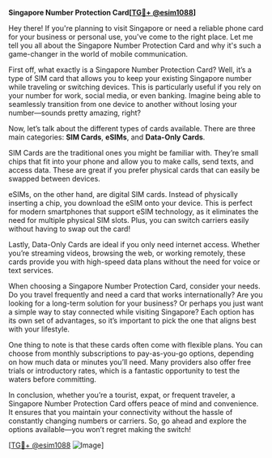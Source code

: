 **Singapore Number Protection Card[[TG💪+ @esim1088](https://t.me/s/esim1088)]**

Hey there! If you're planning to visit Singapore or need a reliable phone card for your business or personal use, you've come to the right place. Let me tell you all about the Singapore Number Protection Card and why it's such a game-changer in the world of mobile communication.

First off, what exactly is a Singapore Number Protection Card? Well, it’s a type of SIM card that allows you to keep your existing Singapore number while traveling or switching devices. This is particularly useful if you rely on your number for work, social media, or even banking. Imagine being able to seamlessly transition from one device to another without losing your number—sounds pretty amazing, right?

Now, let’s talk about the different types of cards available. There are three main categories: **SIM Cards**, **eSIMs**, and **Data-Only Cards**. 

SIM Cards are the traditional ones you might be familiar with. They’re small chips that fit into your phone and allow you to make calls, send texts, and access data. These are great if you prefer physical cards that can easily be swapped between devices.

eSIMs, on the other hand, are digital SIM cards. Instead of physically inserting a chip, you download the eSIM onto your device. This is perfect for modern smartphones that support eSIM technology, as it eliminates the need for multiple physical SIM slots. Plus, you can switch carriers easily without having to swap out the card!

Lastly, Data-Only Cards are ideal if you only need internet access. Whether you’re streaming videos, browsing the web, or working remotely, these cards provide you with high-speed data plans without the need for voice or text services.

When choosing a Singapore Number Protection Card, consider your needs. Do you travel frequently and need a card that works internationally? Are you looking for a long-term solution for your business? Or perhaps you just want a simple way to stay connected while visiting Singapore? Each option has its own set of advantages, so it’s important to pick the one that aligns best with your lifestyle.

One thing to note is that these cards often come with flexible plans. You can choose from monthly subscriptions to pay-as-you-go options, depending on how much data or minutes you’ll need. Many providers also offer free trials or introductory rates, which is a fantastic opportunity to test the waters before committing.

In conclusion, whether you’re a tourist, expat, or frequent traveler, a Singapore Number Protection Card offers peace of mind and convenience. It ensures that you maintain your connectivity without the hassle of constantly changing numbers or carriers. So, go ahead and explore the options available—you won’t regret making the switch!

[[TG💪+ @esim1088](https://t.me/s/esim1088) ![Image](https://i.postimg.cc/Y0z9fWf4/image.png)]